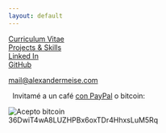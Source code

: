 ```yaml
---
layout: default
---
```

[Curriculum Vitae](https://alexmeise.github.io/cv)  
[Projects & Skills](http://alexmeise.github.io/projects)  
[Linked In](https://www.linkedin.com/in/alexander-meise-7574a153/)  
[GitHub](https://github.com/alexmeise)  

mail@alexandermeise.com  

  
    
   Invitamé a un café [con PayPal](https://www.paypal.me/MeiseVillar) o bitcoin:
  
![Acepto bitcoin](http://www.imgur.com/a/vWm9N)    
36DwiT4wA8LUZHPBx6oxTDr4HhxsLuM5Rq
